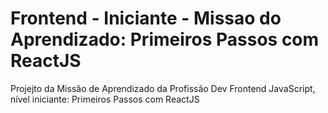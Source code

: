 # Frontend - Iniciante - Missao do Aprendizado: Primeiros Passos com ReactJS
Projejto da Missão de Aprendizado da Profissão Dev Frontend JavaScript, nível iniciante: Primeiros Passos com ReactJS
